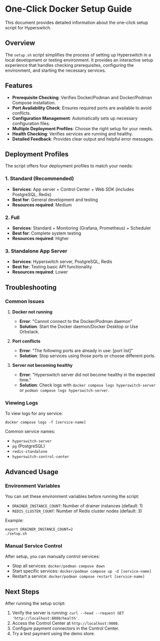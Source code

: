 # One-Click Docker Setup Guide

This document provides detailed information about the one-click setup script for Hyperswitch.

## Overview

The `setup.sh` script simplifies the process of setting up Hyperswitch in a local development or testing environment. It provides an interactive setup experience that handles checking prerequisites, configuring the environment, and starting the necessary services.

## Features

- **Prerequisite Checking**: Verifies Docker/Podman and Docker/Podman Compose installation.
- **Port Availability Check**: Ensures required ports are available to avoid conflicts.
- **Configuration Management**: Automatically sets up necessary configuration files.
- **Multiple Deployment Profiles**: Choose the right setup for your needs.
- **Health Checking**: Verifies services are running and healthy.
- **Detailed Feedback**: Provides clear output and helpful error messages.

## Deployment Profiles

The script offers four deployment profiles to match your needs:

### 1. Standard (Recommended)
- **Services**: App server + Control Center + Web SDK (includes PostgreSQL, Redis)
- **Best for**: General development and testing
- **Resources required**: Medium

### 2. Full
- **Services**: Standard + Monitoring (Grafana, Prometheus) + Scheduler
- **Best for**: Complete system testing
- **Resources required**: Higher

### 3. Standalone App Server
- **Services**: Hyperswitch server, PostgreSQL, Redis
- **Best for**: Testing basic API functionality
- **Resources required**: Lower


## Troubleshooting

### Common Issues

1. **Docker not running**
   - **Error**: "Cannot connect to the Docker/Podman daemon"
   - **Solution**: Start the Docker daemon/Docker Desktop or Use Orbstack.

2. **Port conflicts**
   - **Error**: "The following ports are already in use: [port list]"
   - **Solution**: Stop services using those ports or choose different ports.

3. **Server not becoming healthy**
   - **Error**: "Hyperswitch server did not become healthy in the expected time."
   - **Solution**: Check logs with `docker compose logs hyperswitch-server` or  `podman compose logs hyperswitch-server`.

### Viewing Logs

To view logs for any service:
```
docker compose logs -f [service-name]
```

Common service names:
- `hyperswitch-server`
- `pg` (PostgreSQL)
- `redis-standalone`
- `hyperswitch-control-center`

## Advanced Usage

### Environment Variables

You can set these environment variables before running the script:

- `DRAINER_INSTANCE_COUNT`: Number of drainer instances (default: 1)
- `REDIS_CLUSTER_COUNT`: Number of Redis cluster nodes (default: 3)

Example:
```
export DRAINER_INSTANCE_COUNT=2
./setup.sh
```

### Manual Service Control

After setup, you can manually control services:

- Stop all services: `docker/podman compose down`
- Start specific services: `docker/podman compose up -d [service-name]`
- Restart a service: `docker/podman compose restart [service-name]`

## Next Steps

After running the setup script:

1. Verify the server is running: `curl --head --request GET 'http://localhost:8080/health'`.
2. Access the Control Center at `http://localhost:9000`.
3. Configure payment connectors in the Control Center.
4. Try a test payment using the demo store.
